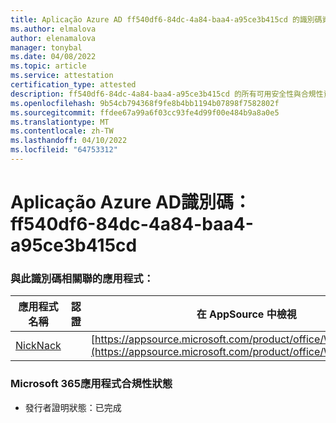 ```yaml
---
title: Aplicação Azure AD ff540df6-84dc-4a84-baa4-a95ce3b415cd 的識別碼資訊
ms.author: elmalova
author: elenamalova
manager: tonybal
ms.date: 04/08/2022
ms.topic: article
ms.service: attestation
certification_type: attested
description: ff540df6-84dc-4a84-baa4-a95ce3b415cd 的所有可用安全性與合規性資訊。
ms.openlocfilehash: 9b54cb794368f9fe8b4bb1194b07898f7582802f
ms.sourcegitcommit: ffdee67a99a6f03cc93fe4d99f00e484b9a8a0e5
ms.translationtype: MT
ms.contentlocale: zh-TW
ms.lasthandoff: 04/10/2022
ms.locfileid: "64753312"
---
```

# <a name="azure-app-id-ff540df6-84dc-4a84-baa4-a95ce3b415cd"></a>Aplicação Azure AD識別碼：ff540df6-84dc-4a84-baa4-a95ce3b415cd


### <a name="apps-associated-with-this-id"></a>與此識別碼相關聯的應用程式：
| **應用程式名稱** | **認證** | **在 AppSource 中檢視** |
|--------------|---------------|-----------------------|
| [NickNack](../forward/WA200003196.md) |  | [https://appsource.microsoft.com/product/office/WA200003196](https://appsource.microsoft.com/product/office/WA200003196) |

### <a name="microsoft-365-app-compliance-status"></a>Microsoft 365應用程式合規性狀態
- 發行者證明狀態：已完成
